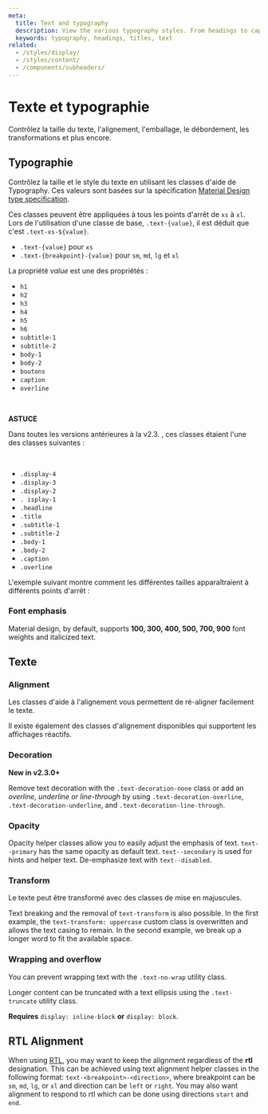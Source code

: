 ```yaml
---
meta:
  title: Text and typography
  description: View the various typography styles. From headings to captions, with various weights, sizes and italics.
  keywords: typography, headings, titles, text
related:
  - /styles/display/
  - /styles/content/
  - /components/subheaders/
---
```


# Texte et typographie

Contrôlez la taille du texte, l'alignement, l'emballage, le débordement, les transformations et plus encore. <inline-ad slug="scrimba-typography" />

<entry-ad />

## Typographie

Contrôlez la taille et le style du texte en utilisant les classes d'aide de Typography. Ces valeurs sont basées sur la spécification [Material Design type specification](https://material.io/design/typography/the-type-system.html).

<example file="text-and-typography/typography" />

Ces classes peuvent être appliquées à tous les points d'arrêt de `xs` à `xl`. Lors de l'utilisation d'une classe de base, `.text-{value}`, il est déduit que c'est `.text-xs-${value}`.

- `.text-{value}` pour `xs`
- `.text-{breakpoint}-{value}` pour `sm`, `md`, `lg` et `xl`

La propriété _value_ est une des propriétés :

- `h1`
- `h2`
- `h3`
- `h4`
- `h5`
- `h6`
- `subtitle-1`
- `subtitle-2`
- `body-1`
- `body-2`
- `boutons`
- `caption`
- `overline`

<br>

<alert type="success">

  **ASTUCE**

  Dans toutes les versions antérieures à la v2.3. , ces classes étaient l'une des classes suivantes :

  <br>

- `.display-4`
- `.display-3`
- `.display-2`
- `. isplay-1`
- `.headline`
- `.title`
- `.subtitle-1`
- `.subtitle-2`
- `.body-1`
- `.body-2`
- `.caption`
- `.overline`

</alert>

L'exemple suivant montre comment les différentes tailles apparaîtraient à différents points d'arrêt :

<example file="text-and-typography/typography-breakpoints" />

### Font emphasis

Material design, by default, supports **100, 300, 400, 500, 700, 900** font weights and italicized text.

<example file="text-and-typography/font-emphasis" />

## Texte

### Alignment

Les classes d'aide à l'alignement vous permettent de ré-aligner facilement le texte.

<example file="text-and-typography/text-justify" />

Il existe également des classes d'alignement disponibles qui supportent les affichages réactifs.

<example file="text-and-typography/text-align" />

### Decoration

<alert type="info">

  **New in v2.3.0+**

</alert>

Remove text decoration with the `.text-decoration-none` class or add an *overline, underline or line-through* by using `.text-decoration-overline`, `.text-decoration-underline`, and `.text-decoration-line-through`.

<example file="text-and-typography/text-decoration" />

### Opacity

Opacity helper classes allow you to easily adjust the emphasis of text. `text--primary` has the same opacity as default text. `text--secondary` is used for hints and helper text. De-emphasize text with `text--disabled`.

<example file="text-and-typography/text-opacity" />

### Transform

Le texte peut être transformé avec des classes de mise en majuscules.

<example file="text-and-typography/text-transform" />

Text breaking and the removal of `text-transform` is also possible. In the first example, the `text-transform: uppercase` custom class is overwritten and allows the text casing to remain. In the second example, we break up a longer word to fit the available space.

<example file="text-and-typography/text-break" />

### Wrapping and overflow

You can prevent wrapping text with the `.text-no-wrap` utility class.

<example file="text-and-typography/text-no-wrap" />

Longer content can be truncated with a text ellipsis using the `.text-truncate` utility class.

<alert type="info">

  **Requires** `display: inline-block` **or** `display: block`.

</alert>

<example file="text-and-typography/text-truncate" />

## RTL Alignment

When using [RTL](/features/bidirectionality), you may want to keep the alignment regardless of the **rtl** designation. This can be achieved using text alignment helper classes in the following format: `text-<breakpoint>-<direction>`, where breakpoint can be `sm`, `md`, `lg`, or `xl` and direction can be `left` or `right`. You may also want alignment to respond to rtl which can be done using directions `start` and `end`.

<example file="text-and-typography/text-rtl" />

<backmatter />
